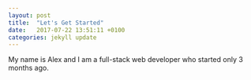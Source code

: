 ```yaml
---
layout: post
title:  "Let's Get Started"
date:   2017-07-22 13:51:11 +0100
categories: jekyll update
---
```

My name is Alex and I am a full-stack web developer who started only 3 months ago.
